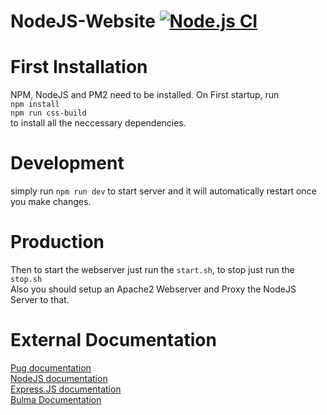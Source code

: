 # NodeJS-Website [![Node.js CI](https://github.com/TheJeterLP/Website/actions/workflows/npm.yml/badge.svg?branch=master)](https://github.com/TheJeterLP/Website/actions/workflows/npm.yml)

# First Installation
NPM, NodeJS and PM2 need to be installed.
On First startup, run <br>
  `npm install`<br>
  `npm run css-build`<br>
to install all the neccessary dependencies.

# Development

simply run `npm run dev` to start server and it will automatically restart once you make changes.

# Production
Then to start the webserver just run the `start.sh`, to stop just run the `stop.sh`
<br>
Also you should setup an Apache2 Webserver and Proxy the NodeJS Server to that.

# External Documentation

[Pug documentation](https://pugjs.org/api/getting-started.html)<br>
[NodeJS documentation](https://nodejs.org/en/docs/guides/)<br>
[Express.JS documentation](https://expressjs.com/guide/routing.html)<br>
[Bulma Documentation](https://bulma.io/documentation/)
